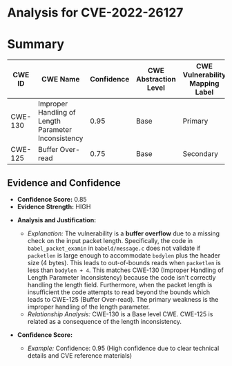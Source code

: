 # Analysis for CVE-2022-26127

# Summary
| CWE ID  | CWE Name                                                               | Confidence | CWE Abstraction Level | CWE Vulnerability Mapping Label | CWE-Vulnerability Mapping Notes |
| ------- | ---------------------------------------------------------------------- | ---------- | --------------------- | ------------------------------- | ----------------------------- |
| CWE-130 | Improper Handling of Length Parameter Inconsistency                    | 0.95       | Base                  | Primary                         | Allowed                       |
| CWE-125 | Buffer Over-read                                                       | 0.75       | Base                  | Secondary                       | Allowed                       |

## Evidence and Confidence

*   **Confidence Score:** 0.85
*   **Evidence Strength:** HIGH

- **Analysis and Justification:**
  - *Explanation:* The vulnerability is a **buffer overflow** due to a missing check on the input packet length. Specifically, the code in `babel_packet_examin` in `babeld/message.c` does not validate if `packetlen` is large enough to accommodate `bodylen` plus the header size (4 bytes). This leads to out-of-bounds reads when `packetlen` is less than `bodylen + 4`. This matches CWE-130 (Improper Handling of Length Parameter Inconsistency) because the code isn't correctly handling the length field. Furthermore, when the packet length is insufficient the code attempts to read beyond the bounds which leads to CWE-125 (Buffer Over-read). The primary weakness is the improper handling of the length parameter.
  - *Relationship Analysis:* CWE-130 is a Base level CWE. CWE-125 is related as a consequence of the length inconsistency.

- **Confidence Score:**
  - *Example:* Confidence: 0.95 (High confidence due to clear technical details and CVE reference materials)